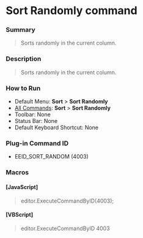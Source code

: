 # Sort Randomly command

### Summary

> Sorts randomly in the current column.

### Description

> Sorts randomly in the current column.

### How to Run

- Default Menu: **Sort** \> **Sort Randomly**
- [All Commands](../tools/all_commands): **Sort** \> **Sort Randomly**
- Toolbar: None
- Status Bar: None
- Default Keyboard Shortcut: None

### Plug-in Command ID

- EEID\_SORT\_RANDOM (4003)

### Macros

#### \[JavaScript\]

> editor.ExecuteCommandByID(4003);

#### \[VBScript\]

> editor.ExecuteCommandByID 4003
